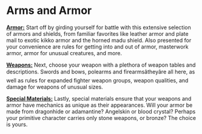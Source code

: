 # Arms and Armor

[**Armor:**](/pathfinderRPG/prd/ultimateEquipment/armsAndArmor/armor.html) Start off by girding yourself for battle with this extensive selection of armors and shields, from familiar favorites like leather armor and plate mail to exotic kikko armor and the horned madu shield. Also presented for your convenience are rules for getting into and out of armor, masterwork armor, armor for unusual creatures, and more.

[**Weapons:**](/pathfinderRPG/prd/ultimateEquipment/armsAndArmor/weapons.html) Next, choose your weapon with a plethora of weapon tables and descriptions. Swords and bows, polearms and firearmsâtheyâre all here, as well as rules for expanded fighter weapon groups, weapon qualities, and damage for weapons of unusual sizes.

[**Special Materials:**](/pathfinderRPG/prd/ultimateEquipment/armsAndArmor/materials.html) Lastly, special materials ensure that your weapons and armor have mechanics as unique as their appearances. Will your armor be made from dragonhide or adamantine? Angelskin or blood crystal? Perhaps your primitive character carries only stone weapons, or bronze? The choice is yours.

